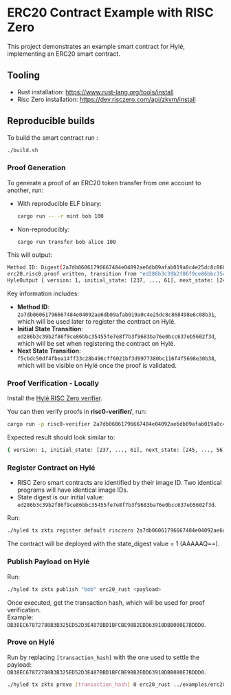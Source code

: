 # ERC20 Contract Example with RISC Zero

This project demonstrates an example smart contract for Hylé, implementing an ERC20 smart contract.

## Tooling

- Rust installation: https://www.rust-lang.org/tools/install
- Risc Zero installation: https://dev.risczero.com/api/zkvm/install


## Reproducible builds

To build the smart contract run :
```sh
./build.sh
```

### Proof Generation

To generate a proof of an ERC20 token transfer from one account to another, run:

- With reproducible ELF binary:

   ```sh
   cargo run -- -r mint bob 100
   ```

- Non-reproducibly:

   ```sh
   cargo run transfer bob alice 100
   ```


This will output:

```sh
Method ID: Digest(2a7db06061796667484e04092ae6db09afab019a0c4e25dc8c868498e6c08b31) (hex)
erc20.risc0.proof written, transition from "ed286b3c39b2f86f9ce86bbc35455fe7e8f7b3f9683ba76e0bcc637eb5602f3d" to "f5cbdc50df4fbea14ff33c28b496cff6021bf3d9977380bc116f4f5698e30b38"
HyleOutput { version: 1, initial_state: [237, ..., 61], next_state: [245, ..., 56], identity: "bob", tx_hash: [1], index: 0, payloads: [1, ..., 0], success: true, program_outputs: "Minted 100 to bob" }
```

Key information includes:
- **Method ID**: `2a7db06061796667484e04092ae6db09afab019a0c4e25dc8c868498e6c08b31`, which will be used later to register the contract on Hylé.
- **Initial State Transition**: `ed286b3c39b2f86f9ce86bbc35455fe7e8f7b3f9683ba76e0bcc637eb5602f3d`, which will be set when registering the contract on Hylé.
- **Next State Transition**: `f5cbdc50df4fbea14ff33c28b496cff6021bf3d9977380bc116f4f5698e30b38`, which will be visible on Hylé once the proof is validated.

### Proof Verification - Locally

Install the [Hylé RISC Zero verifier](https://github.com/Hyle-org/verifiers-for-hyle).

You can then verify proofs in **risc0-verifier/**, run:

```sh
cargo run -p risc0-verifier 2a7db06061796667484e04092ae6db09afab019a0c4e25dc8c868498e6c08b31 ../../../examples/erc20/rust/erc20.risc0.proof
```

Expected result should look similar to:

```sh
{ version: 1, initial_state: [237, ..., 61], next_state: [245, ..., 56], identity: "bob", tx_hash: [1], index: 0, payloads: [1, ..., 0], success: true, program_outputs: "Minted 100 to bob" }
```

### Register Contract on Hylé

- RISC Zero smart contracts are identified by their image ID. Two identical programs will have identical image IDs.
- State digest is our initial value: `ed286b3c39b2f86f9ce86bbc35455fe7e8f7b3f9683ba76e0bcc637eb5602f3d`.

Run:

```sh
./hyled tx zktx register default risczero 2a7db06061796667484e04092ae6db09afab019a0c4e25dc8c868498e6c08b31 erc20_rust ed286b3c39b2f86f9ce86bbc35455fe7e8f7b3f9683ba76e0bcc637eb5602f3d
```

The contract will be deployed with the state_digest value = 1 (AAAAAQ==).


### Publish Payload on Hylé

Run:

```sh
./hyled tx zktx publish "bob" erc20_rust <payload>
```


Once executed, get the transaction hash, which will be used for proof verification.  
Example: `DB38EC67872788B3B325ED52D3E487BBD1BFCBE98B2EDD63918DBB080E7BDDD0`.



### Prove on Hylé

Run by replacing `[transaction_hash]` with the one used to settle the payload: `DB38EC67872788B3B325ED52D3E487BBD1BFCBE98B2EDD63918DBB080E7BDDD0`.

```sh
./hyled tx zktx prove [transaction_hash] 0 erc20_rust ../examples/erc20/rust/erc20.risc0.proof
```




